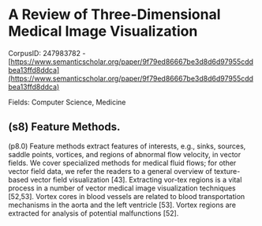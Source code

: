 # A Review of Three-Dimensional Medical Image Visualization

CorpusID: 247983782 - [https://www.semanticscholar.org/paper/9f79ed86667be3d8d6d97955cddbea13ffd8ddca](https://www.semanticscholar.org/paper/9f79ed86667be3d8d6d97955cddbea13ffd8ddca)

Fields: Computer Science, Medicine

## (s8) Feature Methods.
(p8.0) Feature methods extract features of interests, e.g., sinks, sources, saddle points, vortices, and regions of abnormal flow velocity, in vector fields. We cover specialized methods for medical fluid flows; for other vector field data, we refer the readers to a general overview of texture-based vector field visualization [43]. Extracting vor-tex regions is a vital process in a number of vector medical image visualization techniques [52,53]. Vortex cores in blood vessels are related to blood transportation mechanisms in the aorta and the left ventricle [53]. Vortex regions are extracted for analysis of potential malfunctions [52].
